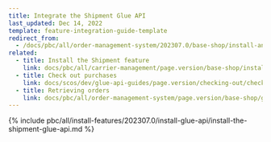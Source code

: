 ```yaml
---
title: Integrate the Shipment Glue API
last_updated: Dec 14, 2022
template: feature-integration-guide-template
redirect_from:
  - /docs/pbc/all/order-management-system/202307.0/base-shop/install-and-update/install-glue-api/install-the-shipment-glue-api.html
related:
  - title: Install the Shipment feature
    link: docs/pbc/all/carrier-management/page.version/base-shop/install-and-upgrade/install-features/install-the-shipment-feature.html
  - title: Check out purchases
    link: docs/scos/dev/glue-api-guides/page.version/checking-out/checking-out-purchases.html
  - title: Retrieving orders
    link: docs/pbc/all/order-management-system/page.version/base-shop/glue-api-retrieve-orders.html
---
```


{% include pbc/all/install-features/202307.0/install-glue-api/install-the-shipment-glue-api.md %} <!-- To edit, see /_includes/pbc/all/install-features/202307.0/install-glue-api/install-the-shipment-glue-api.md -->

